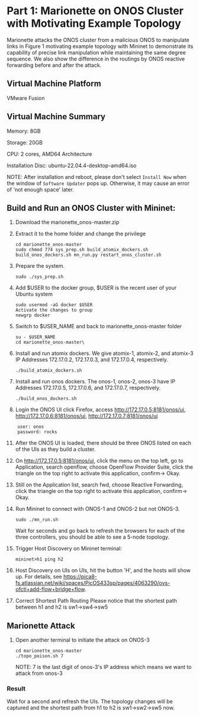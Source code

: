 # Part 1: Marionette on ONOS Cluster with Motivating Example Topology
Marionette attacks the ONOS cluster from a malicious ONOS to manipulate links in Figure 1 motivating example topology with Mininet to demonstrate its capability of precise link manipulation while maintaining the same degree sequence. We also show the difference in the routings by ONOS reactive forwarding before and after the attack.
## Virtual Machine Platform
VMware Fusion
## Virtual Machine Summary
Memory: 8GB

Storage: 20GB

CPU: 2 cores, AMD64 Architecture

Installation Disc: ubuntu-22.04.4-desktop-amd64.iso

NOTE: After installation and reboot, please don't select `Install Now` when the window of `Software Updater` pops up. Otherwise, it may cause an error of 'not enough space' later.
## Build and Run an ONOS Cluster with Mininet:
1. Download the marionette_onos-master.zip
2. Extract it to the home folder and change the privilege
   ```
   cd marionette_onos-master
   sudo chmod 774 sys_prep.sh build_atomix_dockers.sh build_onos_dockers.sh mn_run.py restart_onos_cluster.sh
   ```
3. Prepare the system.
   
   ```sudo ./sys_prep.sh```
4. Add $USER to the docker group, $USER is the recent user of your Ubuntu system
   ```
   sudo usermod -aG docker $USER
   Activate the changes to group
   newgrp docker
   ```
5. Switch to $USER_NAME and back to marionette_onos-master folder
   ```
   su - $USER_NAME
   cd marionette_onos-master\
   ```
6. Install and run atomix dockers. We give atomix-1, atomix-2, and atomix-3 IP Addresses 172.17.0.2, 172.17.0.3, and 172.17.0.4, respectively.
   
   ```./build_atomix_dockers.sh```
8. Install and run onos dockers. The onos-1, onos-2, onos-3 have IP Addresses 172.17.0.5, 172.17.0.6, and 172.17.0.7, respectively.
   
   ```./build_onos_dockers.sh```
10. Login the ONOS UI
    click Firefox, access http://172.17.0.5:8181/onos/ui, http://172.17.0.6:8181/onos/ui, http://172.17.0.7:8181/onos/ui
```
    user: onos
    password: rocks
```
11. After the ONOS UI is loaded, there should be three ONOS listed on each of the UIs as they build a cluster.
12. On http://172.17.0.5:8181/onos/ui, click the menu on the top left, go to Application, search openflow, choose OpenFlow Provider Suite, click the triangle on the top right to activate this application, confirm-> Okay.
13. Still on the Application list, search fwd, choose Reactive Forwarding, click the triangle on the top right to activate this application, confirm-> Okay.

14. Run Mininet to connect with ONOS-1 and ONOS-2 but not ONOS-3.
    
    ```sudo ./mn_run.sh```
    
    Wait for seconds and go back to refresh the browsers for each of the three controllers, you should be able to see a 5-node topology. 
16. Trigger Host Discovery
    on Mininet terminal:
    
    ```mininet>h1 ping h2```
18. Host Discovery on UIs
    on UIs, hit the button 'H', and the hosts will show up. For details, see https://pica8-fs.atlassian.net/wiki/spaces/PicOS433sp/pages/4063290/ovs-ofctl+add-flow+bridge+flow.
19. Correct Shortest Path Routing
Please notice that the shortest path between h1 and h2 is sw1->sw4->sw5

## Marionette Attack
1. Open another terminal to initiate the attack on ONOS-3
   ```
   cd marionette_onos-master
   ./topo_poison.sh 7
   ```
   NOTE: 7 is the last digit of onos-3's IP address which means we want to attack from onos-3

### Result
Wait for a second and refresh the UIs. 
The topology changes will be captured and the shortest path from h1 to h2 is sw1->sw2->sw5 now.



